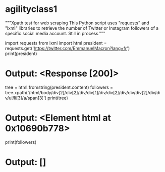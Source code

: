 # agilityclass1
"""Xpath test for web scraping
This Python script uses "requests" and "lxml" libraries to retrieve the number of Twitter or Instagram followers of a specific social media account. Still in process."""

import requests
from lxml import html
president = requests.get('https://twitter.com/EmmanuelMacron?lang=fr')
print(president)
# Output: <Response [200]>
tree = html.fromstring(president.content)
followers = tree.xpath('/html/body/div[2]/div[2]/div/div[1]/div/div[2]/div/div/div[2]/div/div/ul/li[3]/a/span[3]')
print(tree)
# Output: <Element html at 0x10690b778>
print(followers)
# Output: []

